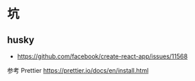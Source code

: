 # 坑

## husky

- https://github.com/facebook/create-react-app/issues/11568

参考 Prettier https://prettier.io/docs/en/install.html